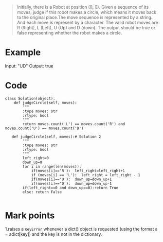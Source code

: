 > Initially, there is a Robot at position (0, 0). Given a sequence of its moves, judge if this robot makes a circle, which means it moves back to the original place.The move sequence is represented by a string. And each move is represent by a character. The valid robot moves are R (Right), L (Left), U (Up) and D (down). The output should be true or false representing whether the robot makes a circle.

# Example
Input: "UD"
Output: true

# Code
```
class Solution(object):
    def judgeCircle(self, moves):
        """
        :type moves: str
        :rtype: bool
        """
        return moves.count('L') == moves.count('R') and moves.count('U') == moves.count('D')
            
   def judgeCircle(self, moves):# Solution 2
        """
        :type moves: str
        :rtype: bool
        """
        left_right=0
        down_up=0
        for i in range(len(moves)):
            if(moves[i]=='R'):  left_right=left_right+1
            if (moves[i] == 'L'):  left_right = left_right - 1
            if(moves[i]=='U'):  down_up=down_up+1
            if(moves[i]=='D'):  down_up=down_up-1
        if(left_right==0 and down_up==0):return True
        else: return False
          
```

# Mark points

1.raises a `KeyError` whenever a dict() object is requested (using the format a = adict[key]) and the key is not in the dictionary.
